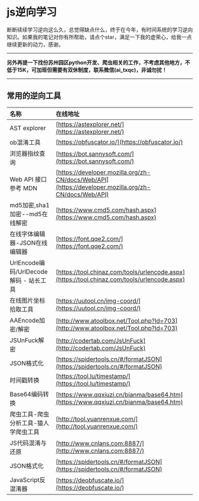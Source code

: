 # js逆向学习
断断续续学习逆向这么久，总觉得缺点什么，终于在今年，有时间系统的学习逆向知识。如果我的笔记对你有所帮助，请点个star，满足一下我的虚荣心，给我一点继续更新的动力，感谢。

***
**另外再提一下找份苏州园区python开发、爬虫相关的工作，不考虑其他地方，不低于15K，可加班但需要有双休制度，联系微信(ai_txqc)，非诚勿扰！**
***

## 常用的逆向工具

| 名称                             | 在线地址 
|:-------------------------------| :----- 
| AST explorer                   | [https://astexplorer.net/](https://astexplorer.net/)
| ob混淆工具                         | [https://obfuscator.io/](https://obfuscator.io/)
| 浏览器指纹查询                        | [https://bot.sannysoft.com/](https://bot.sannysoft.com/)
| Web API 接口参考 MDN               | [https://developer.mozilla.org/zh-CN/docs/Web/API](https://developer.mozilla.org/zh-CN/docs/Web/API)
| md5加密,sha1加密--md5在线解密          | [https://www.cmd5.com/hash.aspx](https://www.cmd5.com/hash.aspx)
| 在线字体编辑器-JSON在线编辑器              | [https://font.qqe2.com/](https://font.qqe2.com/)
| UrlEncode编码/UrlDecode解码 - 站长工具 | [https://tool.chinaz.com/tools/urlencode.aspx](https://tool.chinaz.com/tools/urlencode.aspx)
| 在线图片坐标拾取工具                     | [https://uutool.cn/img-coord/](https://uutool.cn/img-coord/)
| AAEncode加密/解密                  | [http://www.atoolbox.net/Tool.php?Id=703](http://www.atoolbox.net/Tool.php?Id=703)
| JSUnFuck解密                     | [http://codertab.com/JsUnFuck](http://codertab.com/JsUnFuck)
| JSON格式化                        | [https://spidertools.cn/#/formatJSON](https://spidertools.cn/#/formatJSON)
| 时间戳转换                          | [https://tool.lu/timestamp/](https://tool.lu/timestamp/)
| Base64编码转换                     | [https://www.qqxiuzi.cn/bianma/base64.htm](https://www.qqxiuzi.cn/bianma/base64.htm)
| 爬虫工具-爬虫分析工具-猿人学爬虫工具            | [http://tool.yuanrenxue.com/](http://tool.yuanrenxue.com/)
| JS代码混淆与还原                      | [http://www.cnlans.com:8887/](http://www.cnlans.com:8887/)
| JSON格式化                        | [https://spidertools.cn/#/formatJSON](https://spidertools.cn/#/formatJSON)
| JavaScript反混淆器   | [https://deobfuscate.io/](https://deobfuscate.io/)